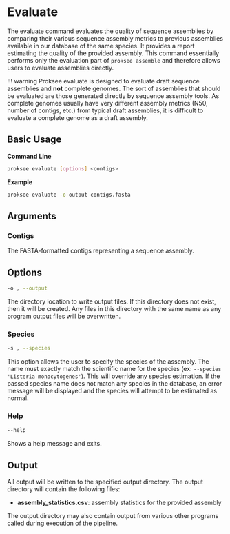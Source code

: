 # Evaluate

The evaluate command evaluates the quality of sequence assemblies by comparing their various sequence assembly metrics to previous assemblies available in our database of the same species. It provides a report estimating the quality of the provided assembly. This command essentially performs only the evaluation part of `proksee assemble` and therefore allows users to evaluate assemblies directly.

!!! warning
    Proksee evaluate is designed to evaluate draft sequence assemblies and **not** complete genomes. The sort of assemblies that should be evaluated are those generated directly by sequence assembly tools. As complete genomes usually have very different assembly metrics (N50, number of contigs, etc.) from typical draft assemblies, it is difficult to evaluate a complete genome as a draft assembly.

## Basic Usage

**Command Line**

```bash
proksee evaluate [options] <contigs>
```

**Example**

```bash
proksee evaluate -o output contigs.fasta
```

## Arguments

### Contigs

The FASTA-formatted contigs representing a sequence assembly.

## Options

```bash
-o , --output
```

The directory location to write output files. If this directory does not exist, then it will be created. Any files in this directory with the same name as any program output files will be overwritten.

### Species

```bash
-s , --species
```

This option allows the user to specify the species of the assembly. The name must exactly match the scientific name for the species (ex: `--species 'Listeria monocytogenes'`). This will override any species estimation. If the passed species name does not match any species in the database, an error message will be displayed and the species will attempt to be estimated as normal.

### Help

```bash
--help
```

Shows a help message and exits.

## Output

All output will be written to the specified output directory. The output directory will contain the following files:

- **assembly_statistics.csv**: assembly statistics for the provided assembly

The output directory may also contain output from various other programs called during execution of the pipeline.
